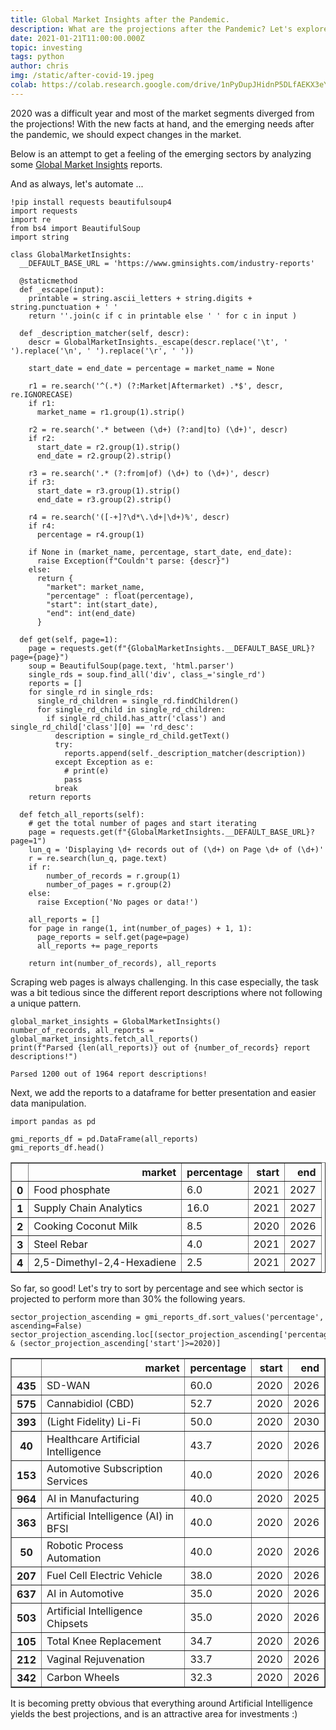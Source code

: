 ```yaml
---
title: Global Market Insights after the Pandemic.
description: What are the projections after the Pandemic? Let's explore ...  
date: 2021-01-21T11:00:00.000Z
topic: investing
tags: python
author: chris
img: /static/after-covid-19.jpeg
colab: https://colab.research.google.com/drive/1nPyDupJHidnP5DLfAEKX3eYiY-MHCDmM?usp=sharing
---
```


2020 was a difficult year and most of the market segments diverged from the projections! With the new facts at hand, and the emerging needs after the pandemic, we should expect changes in the market.

Below is an attempt to get a feeling of the emerging sectors by analyzing some [Global Market Insights](https://www.gminsights.com/) reports.

And as always, let's automate ...

```
!pip install requests beautifulsoup4
import requests
import re
from bs4 import BeautifulSoup
import string

class GlobalMarketInsights:
  __DEFAULT_BASE_URL = 'https://www.gminsights.com/industry-reports'
  
  @staticmethod
  def _escape(input):
    printable = string.ascii_letters + string.digits + string.punctuation + ' '
    return ''.join(c if c in printable else ' ' for c in input )

  def _description_matcher(self, descr):
    descr = GlobalMarketInsights._escape(descr.replace('\t', ' ').replace('\n', ' ').replace('\r', ' '))

    start_date = end_date = percentage = market_name = None

    r1 = re.search('^(.*) (?:Market|Aftermarket) .*$', descr, re.IGNORECASE)
    if r1:
      market_name = r1.group(1).strip()

    r2 = re.search('.* between (\d+) (?:and|to) (\d+)', descr)
    if r2:
      start_date = r2.group(1).strip()
      end_date = r2.group(2).strip()
    
    r3 = re.search('.* (?:from|of) (\d+) to (\d+)', descr)
    if r3:
      start_date = r3.group(1).strip()
      end_date = r3.group(2).strip()
    
    r4 = re.search('([-+]?\d*\.\d+|\d+)%', descr)
    if r4:
      percentage = r4.group(1)
    
    if None in (market_name, percentage, start_date, end_date):
      raise Exception(f"Couldn't parse: {descr}")
    else:
      return {
        "market": market_name,
        "percentage" : float(percentage),
        "start": int(start_date),
        "end": int(end_date)
      }

  def get(self, page=1):
    page = requests.get(f"{GlobalMarketInsights.__DEFAULT_BASE_URL}?page={page}")
    soup = BeautifulSoup(page.text, 'html.parser')
    single_rds = soup.find_all('div', class_='single_rd')
    reports = []
    for single_rd in single_rds:
      single_rd_children = single_rd.findChildren()
      for single_rd_child in single_rd_children:
        if single_rd_child.has_attr('class') and single_rd_child['class'][0] == 'rd_desc':
          description = single_rd_child.getText()
          try:
            reports.append(self._description_matcher(description))
          except Exception as e:
            # print(e)
            pass
          break
    return reports
  
  def fetch_all_reports(self):
    # get the total number of pages and start iterating
    page = requests.get(f"{GlobalMarketInsights.__DEFAULT_BASE_URL}?page=1")
    lun_q = 'Displaying \d+ records out of (\d+) on Page \d+ of (\d+)'
    r = re.search(lun_q, page.text)
    if r:
        number_of_records = r.group(1)
        number_of_pages = r.group(2)
    else:
      raise Exception('No pages or data!')
    
    all_reports = []
    for page in range(1, int(number_of_pages) + 1, 1):
      page_reports = self.get(page=page)
      all_reports += page_reports

    return int(number_of_records), all_reports
```

Scraping web pages is always challenging. In this case especially, the task was a bit tedious since the different report descriptions where not following a unique pattern.

```
global_market_insights = GlobalMarketInsights()
number_of_records, all_reports = global_market_insights.fetch_all_reports()
print(f"Parsed {len(all_reports)} out of {number_of_records} report descriptions!")
```

    Parsed 1200 out of 1964 report descriptions!

Next, we add the reports to a dataframe for better presentation and easier data manipulation.

```
import pandas as pd

gmi_reports_df = pd.DataFrame(all_reports) 
gmi_reports_df.head()
```

<div>
<style scoped>
    .dataframe tbody tr th:only-of-type {
        vertical-align: middle;
    }

    .dataframe tbody tr th {
        vertical-align: top;
    }

    .dataframe thead th {
        text-align: right;
    }
</style>
<table border="1" class="dataframe">
  <thead>
    <tr style="text-align: right;">
      <th></th>
      <th>market</th>
      <th>percentage</th>
      <th>start</th>
      <th>end</th>
    </tr>
  </thead>
  <tbody>
    <tr>
      <th>0</th>
      <td>Food phosphate</td>
      <td>6.0</td>
      <td>2021</td>
      <td>2027</td>
    </tr>
    <tr>
      <th>1</th>
      <td>Supply Chain Analytics</td>
      <td>16.0</td>
      <td>2021</td>
      <td>2027</td>
    </tr>
    <tr>
      <th>2</th>
      <td>Cooking Coconut Milk</td>
      <td>8.5</td>
      <td>2020</td>
      <td>2026</td>
    </tr>
    <tr>
      <th>3</th>
      <td>Steel Rebar</td>
      <td>4.0</td>
      <td>2021</td>
      <td>2027</td>
    </tr>
    <tr>
      <th>4</th>
      <td>2,5-Dimethyl-2,4-Hexadiene</td>
      <td>2.5</td>
      <td>2021</td>
      <td>2027</td>
    </tr>
  </tbody>
</table>
</div>

So far, so good! Let's try to sort by percentage and see which sector is projected to perform more than 30% the following years.

```
sector_projection_ascending = gmi_reports_df.sort_values('percentage', ascending=False)
sector_projection_ascending.loc[(sector_projection_ascending['percentage']>30) & (sector_projection_ascending['start']>=2020)]
```

<div>
<style scoped>
    .dataframe tbody tr th:only-of-type {
        vertical-align: middle;
    }

    .dataframe tbody tr th {
        vertical-align: top;
    }

    .dataframe thead th {
        text-align: right;
    }
</style>
<table border="1" class="dataframe">
  <thead>
    <tr style="text-align: right;">
      <th></th>
      <th>market</th>
      <th>percentage</th>
      <th>start</th>
      <th>end</th>
    </tr>
  </thead>
  <tbody>
    <tr>
      <th>435</th>
      <td>SD-WAN</td>
      <td>60.0</td>
      <td>2020</td>
      <td>2026</td>
    </tr>
    <tr>
      <th>575</th>
      <td>Cannabidiol (CBD)</td>
      <td>52.7</td>
      <td>2020</td>
      <td>2026</td>
    </tr>
    <tr>
      <th>393</th>
      <td>(Light Fidelity) Li-Fi</td>
      <td>50.0</td>
      <td>2020</td>
      <td>2030</td>
    </tr>
    <tr>
      <th>40</th>
      <td>Healthcare Artificial Intelligence</td>
      <td>43.7</td>
      <td>2020</td>
      <td>2026</td>
    </tr>
    <tr>
      <th>153</th>
      <td>Automotive Subscription Services</td>
      <td>40.0</td>
      <td>2020</td>
      <td>2026</td>
    </tr>
    <tr>
      <th>964</th>
      <td>AI in Manufacturing</td>
      <td>40.0</td>
      <td>2020</td>
      <td>2025</td>
    </tr>
    <tr>
      <th>363</th>
      <td>Artificial Intelligence (AI) in BFSI</td>
      <td>40.0</td>
      <td>2020</td>
      <td>2026</td>
    </tr>
    <tr>
      <th>50</th>
      <td>Robotic Process Automation</td>
      <td>40.0</td>
      <td>2020</td>
      <td>2026</td>
    </tr>
    <tr>
      <th>207</th>
      <td>Fuel Cell Electric Vehicle</td>
      <td>38.0</td>
      <td>2020</td>
      <td>2026</td>
    </tr>
    <tr>
      <th>637</th>
      <td>AI in Automotive</td>
      <td>35.0</td>
      <td>2020</td>
      <td>2026</td>
    </tr>
    <tr>
      <th>503</th>
      <td>Artificial Intelligence Chipsets</td>
      <td>35.0</td>
      <td>2020</td>
      <td>2026</td>
    </tr>
    <tr>
      <th>105</th>
      <td>Total Knee Replacement</td>
      <td>34.7</td>
      <td>2020</td>
      <td>2026</td>
    </tr>
    <tr>
      <th>212</th>
      <td>Vaginal Rejuvenation</td>
      <td>33.7</td>
      <td>2020</td>
      <td>2026</td>
    </tr>
    <tr>
      <th>342</th>
      <td>Carbon Wheels</td>
      <td>32.3</td>
      <td>2020</td>
      <td>2026</td>
    </tr>
  </tbody>
</table>
</div>

It is becoming pretty obvious that everything around Artificial Intelligence yields the best projections, and is an attractive area for investments :)
